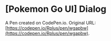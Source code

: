 # [Pokemon Go UI] Dialog

A Pen created on CodePen.io. Original URL: [https://codepen.io/Rplus/pen/wgapbw](https://codepen.io/Rplus/pen/wgapbw).

